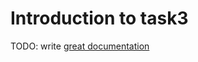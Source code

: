 # Introduction to task3

TODO: write [great documentation](http://jacobian.org/writing/what-to-write/)
